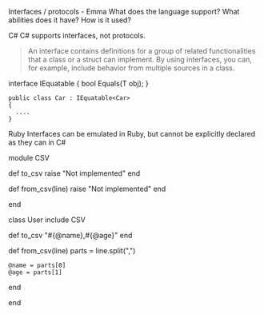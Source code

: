 Interfaces / protocols - Emma
What does the language support?
What abilities does it have?
How is it used?


C#
C# supports interfaces, not protocols.
>An interface contains definitions for a group of related functionalities that a class or a struct can implement.
By using interfaces, you can, for example, include behavior from multiple sources in a class.

interface IEquatable<T>
    {
        bool Equals(T obj);
    }
    
    public class Car : IEquatable<Car>
    {
      ....
    }
    
Ruby
Interfaces can be emulated in Ruby, but cannot be explicitly declared as they can in C#


module CSV

  def to_csv
    raise "Not implemented"
  end

  def from_csv(line)
    raise "Not implemented"
  end

end

class User
  include CSV

  def to_csv
    "#{@name},#{@age}"
  end

  def from_csv(line)
    parts = line.split(",")

    @name = parts[0]
    @age = parts[1]
  end

end
